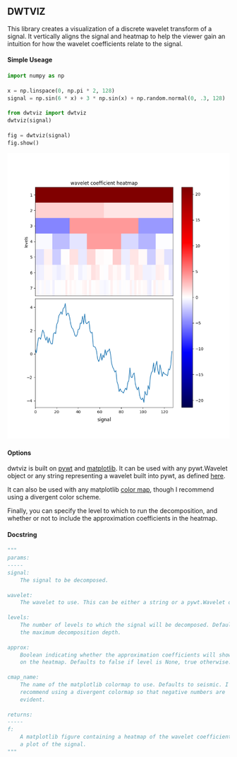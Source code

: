 ## DWTVIZ

This library creates a visualization of a discrete wavelet transform of a signal.
It vertically aligns the signal and heatmap to help the viewer gain an intuition
for how the wavelet coefficients relate to the signal.

#### Simple Useage

```.py
import numpy as np

x = np.linspace(0, np.pi * 2, 128)
signal = np.sin(6 * x) + 3 * np.sin(x) + np.random.normal(0, .3, 128)

from dwtviz import dwtviz
dwtviz(signal)

fig = dwtviz(signal)
fig.show()
```

![example](example.png)

#### Options

dwtviz is built on [pywt](https://github.com/PyWavelets/pywt) and 
[matplotlib](https://github.com/matplotlib/matplotlib). It can be used with any
pywt.Wavelet object or any string representing a wavelet built into pywt, as
defined
[here](http://pywavelets.readthedocs.io/en/latest/ref/wavelets.html#wavelet-object).

It can also be used with any
matplotlib [color map](http://matplotlib.org/users/colormaps.html),
though I recommend using a divergent color scheme.

Finally, you can specify the level to which to run the decomposition, and
whether or not to include the approximation coefficients in the heatmap.

#### Docstring
```.py
"""
params:
-----
signal:
    The signal to be decomposed.

wavelet:
    The wavelet to use. This can be either a string or a pywt.Wavelet object.

levels:
    The number of levels to which the signal will be decomposed. Defaults to
    the maximum decomposition depth.

approx:
    Boolean indicating whether the approximation coefficients will show up
    on the heatmap. Defaults to false if level is None, true otherwise.

cmap_name:
    The name of the matplotlib colormap to use. Defaults to seismic. I
    recommend using a divergent colormap so that negative numbers are
    evident.

returns:
-----
f:
    A matplotlib figure containing a heatmap of the wavelet coefficients and
    a plot of the signal.
"""
```
